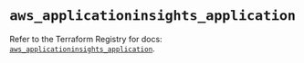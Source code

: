 # `aws_applicationinsights_application`

Refer to the Terraform Registry for docs: [`aws_applicationinsights_application`](https://registry.terraform.io/providers/hashicorp/aws/6.15.0/docs/resources/applicationinsights_application).
